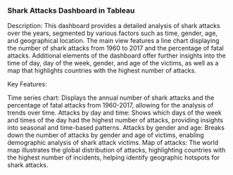 ### Shark Attacks Dashboard in Tableau
Description:
This dashboard provides a detailed analysis of shark attacks over the years, segmented by various factors such as time, gender, age, and geographical location. The main view features a line chart displaying the number of shark attacks from 1960 to 2017 and the percentage of fatal attacks. Additional elements of the dashboard offer further insights into the time of day, day of the week, gender, and age of the victims, as well as a map that highlights countries with the highest number of attacks.<br>

Key Features:

Time series chart: Displays the annual number of shark attacks and the percentage of fatal attacks from 1960-2017, allowing for the analysis of trends over time.
Attacks by day and time: Shows which days of the week and times of the day had the highest number of attacks, providing insights into seasonal and time-based patterns.
Attacks by gender and age: Breaks down the number of attacks by gender and age of victims, enabling demographic analysis of shark attack victims.
Map of attacks: The world map illustrates the global distribution of attacks, highlighting countries with the highest number of incidents, helping identify geographic hotspots for shark attacks.
